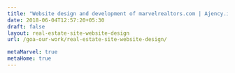 ```yaml
---
title: "Website design and development of marvelrealtors.com | Ajency.in Goa"
date: 2018-06-04T12:57:20+05:30
draft: false
layout: real-estate-site-website-design
url: /goa-our-work/real-estate-site-website-design/

metaMarvel: true
metaHome: true
---
```

